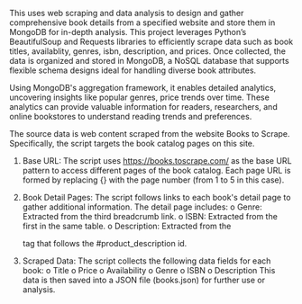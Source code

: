 This uses web scraping and data analysis to design and  gather comprehensive book details from a specified website and store them in MongoDB for in-depth analysis. This project leverages Python’s BeautifulSoup and Requests libraries to efficiently scrape data such as book titles, availablity, genres, isbn, description, and prices. Once collected, the data is organized and stored in MongoDB, a NoSQL database that supports flexible schema designs ideal for handling diverse book attributes.

Using MongoDB's aggregation framework, it enables detailed analytics, uncovering insights like popular genres,  price trends over time. These analytics can provide valuable information for readers, researchers, and online bookstores to understand reading trends and preferences. 


The source data is web content scraped from the website Books to Scrape. Specifically, the script targets the book catalog pages on this site. 
1.	Base URL: The script uses https://books.toscrape.com/ as the base URL pattern to access different pages of the book catalog. Each page URL is formed by replacing {} with the page number (from 1 to 5 in this case).


2.	Book Detail Pages: The script follows links to each book's detail page to gather additional information. The detail page includes:
o	Genre: Extracted from the third breadcrumb link.
o	ISBN: Extracted from the first <td> in the same table.
o	Description: Extracted from the <p> tag that follows the #product_description id.

3.	Scraped Data: The script collects the following data fields for each book:
o	Title
o	Price
o	Availability
o	Genre
o	ISBN
o	Description
This data is then saved into a JSON file (books.json) for further use or analysis.

